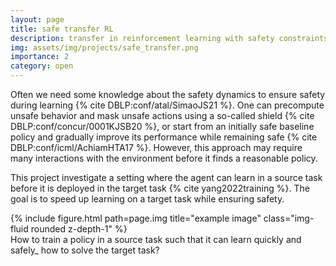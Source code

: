 ```yaml
---
layout: page
title: safe transfer RL
description: transfer in reinforcement learning with safety constraints
img: assets/img/projects/safe_transfer.png
importance: 2
category: open
---
```


Often we need some knowledge about the safety dynamics to ensure safety during learning {% cite DBLP:conf/atal/SimaoJS21 %}.
One can precompute unsafe behavior and mask unsafe actions using a so-called shield {% cite DBLP:conf/concur/0001KJSB20 %}, or start from an initially safe baseline policy and gradually improve its performance while remaining safe {% cite DBLP:conf/icml/AchiamHTA17 %}.
However, this approach may require many interactions with the environment before it finds a reasonable policy.

This project investigate a setting where the agent can learn in a source task before it is deployed in the target task {% cite yang2022training %}.
The goal is to speed up learning on a target task while ensuring safety.

<div class="row">
    <div class="col-sm mt-3 mt-md-0">
        {% include figure.html path=page.img title="example image" class="img-fluid rounded z-depth-1" %}
    </div>
</div>
<div class="caption">
    How to train a policy in a source task such that it can learn quickly and safely_ how to solve the target task?
</div>



